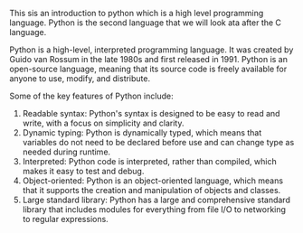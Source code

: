 This sis an introduction to python which is a high level programming language.
Python is the second language that we will look ata after the C language.

Python is a high-level, interpreted programming language. It was created by Guido van Rossum in the late 1980s and first released in 1991. Python is an open-source language, meaning that its source code is freely available for anyone to use, modify, and distribute.

Some of the key features of Python include:

1. Readable syntax: Python's syntax is designed to be easy to read and write, with a focus on simplicity and clarity.
2. Dynamic typing: Python is dynamically typed, which means that variables do not need to be declared before use and can change type as needed during runtime.
3. Interpreted: Python code is interpreted, rather than compiled, which makes it easy to test and debug.
4. Object-oriented: Python is an object-oriented language, which means that it supports the creation and manipulation of objects and classes.
5. Large standard library: Python has a large and comprehensive standard library that includes modules for everything from file I/O to networking to regular expressions.
